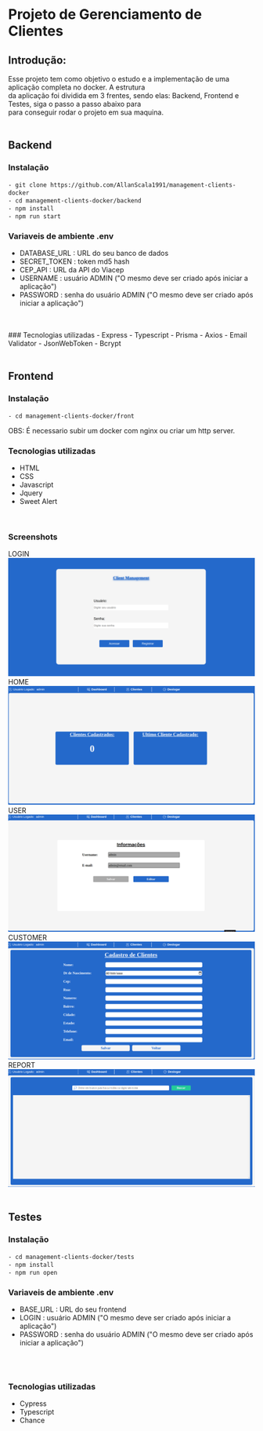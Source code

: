 # Projeto de Gerenciamento de Clientes

## Introdução:
Esse projeto tem como objetivo o estudo e a implementação de uma aplicação completa no docker. A estrutura <br /> da aplicação foi dividida em 3 frentes, sendo elas: Backend, Frontend e Testes, siga o passo a passo abaixo para <br /> para conseguir rodar o projeto em sua maquina.
<br />
<br />

## Backend
### Instalação
    - git clone https://github.com/AllanScala1991/management-clients-docker
    - cd management-clients-docker/backend
    - npm install
    - npm run start

### Variaveis de ambiente .env
- DATABASE_URL : URL do seu banco de dados
- SECRET_TOKEN : token md5 hash
- CEP_API : URL da API do Viacep
- USERNAME : usuário ADMIN ("O mesmo deve ser criado após iniciar a aplicação")
- PASSWORD : senha do usuário ADMIN ("O mesmo deve ser criado após iniciar a aplicação")
<br />
<br />
### Tecnologias utilizadas
- Express
- Typescript
- Prisma
- Axios
- Email Validator
- JsonWebToken
- Bcrypt
<br />
<br />

## Frontend
### Instalação
    - cd management-clients-docker/front
OBS: É necessario subir um docker com nginx ou criar um http server.
<br />

### Tecnologias utilizadas
- HTML
- CSS
- Javascript
- Jquery
- Sweet Alert
<br />

### Screenshots
LOGIN
![login](img/login.png)
HOME
![home](img/home.png)
USER
![user](img/user.png)
CUSTOMER
![customer](img/customer.png)
REPORT
![report](img/report.png)
<br />
<br />

## Testes
### Instalação
    - cd management-clients-docker/tests
    - npm install
    - npm run open

### Variaveis de ambiente .env
- BASE_URL : URL do seu frontend
- LOGIN : usuário ADMIN ("O mesmo deve ser criado após iniciar a aplicação")
- PASSWORD : senha do usuário ADMIN ("O mesmo deve ser criado após iniciar a aplicação")
<br />
<br />

### Tecnologias utilizadas
- Cypress
- Typescript
- Chance
<br />
<br />